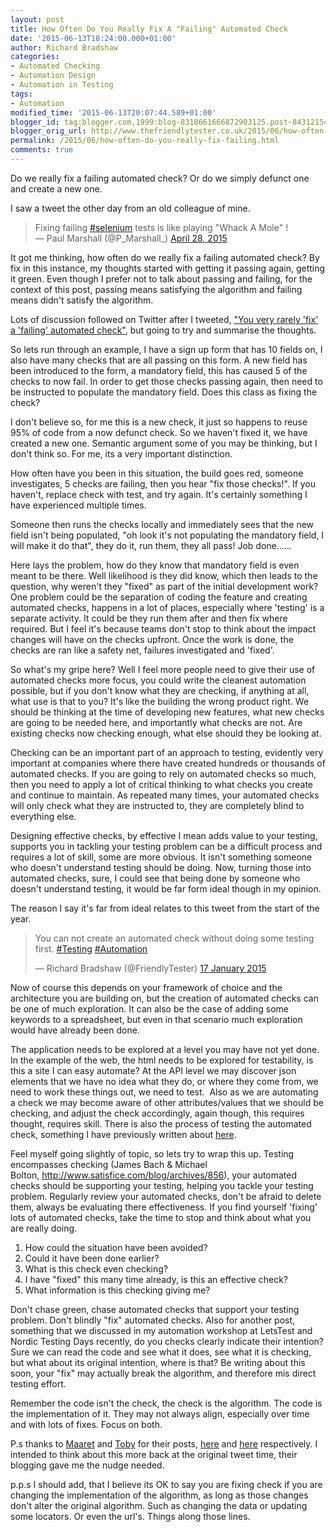 ```yaml
---
layout: post
title: How Often Do You Really Fix A "Failing" Automated Check
date: '2015-06-13T18:24:00.000+01:00'
author: Richard Bradshaw
categories:
- Automated Checking
- Automation Design
- Automation in Testing
tags:
- Automation
modified_time: '2015-06-13T20:07:44.589+01:00'
blogger_id: tag:blogger.com,1999:blog-8318661666872903125.post-8431215467083733803
blogger_orig_url: http://www.thefriendlytester.co.uk/2015/06/how-often-do-you-really-fix-failing.html
permalink: /2015/06/how-often-do-you-really-fix-failing.html
comments: true
---
```


Do we really fix a failing automated check? Or do we simply defunct one and create a new one.  

I saw a tweet the other day from an old colleague of mine.  

> Fixing failing [#selenium](https://twitter.com/hashtag/selenium?src=hash) tests is like playing "Whack A Mole" !  
> — Paul Marshall (@P_Marshall_) [April 28, 2015](https://twitter.com/P_Marshall_/status/592966723986452480)

It got me thinking, how often do we really fix a failing automated check? By fix in this instance, my thoughts started with getting it passing again, getting it green. Even though I prefer not to talk about passing and failing, for the context of this post, passing means satisfying the algorithm and failing means didn't satisfy the algorithm.  

Lots of discussion followed on Twitter after I tweeted, ["You very rarely 'fix' a 'failing' automated check"](https://twitter.com/FriendlyTester/status/592972631705559040), but going to try and summarise the thoughts.  

So lets run through an example, I have a sign up form that has 10 fields on, I also have many checks that are all passing on this form. A new field has been introduced to the form, a mandatory field, this has caused 5 of the checks to now fail. In order to get those checks passing again, then need to be instructed to populate the mandatory field. Does this class as fixing the check?  

I don't believe so, for me this is a new check, it just so happens to reuse 95% of code from a now defunct check. So we haven't fixed it, we have created a new one. Semantic argument some of you may be thinking, but I don't think so. For me, its a very important distinction.  

How often have you been in this situation, the build goes red, someone investigates, 5 checks are failing, then you hear "fix those checks!". If you haven't, replace check with test, and try again. It's certainly something I have experienced multiple times.  

Someone then runs the checks locally and immediately sees that the new field isn't being populated, "oh look it's not populating the mandatory field, I will make it do that", they do it, run them, they all pass! Job done......  

Here lays the problem, how do they know that mandatory field is even meant to be there. Well likelihood is they did know, which then leads to the question, why weren't they "fixed" as part of the initial development work? One problem could be the separation of coding the feature and creating automated checks, happens in a lot of places, especially where 'testing' is a separate activity. It could be they run them after and then fix where required. But I feel it's because teams don't stop to think about the impact changes will have on the checks upfront. Once the work is done, the checks are ran like a safety net, failures investigated and 'fixed'.  

So what's my gripe here? Well I feel more people need to give their use of automated checks more focus, you could write the cleanest automation possible, but if you don't know what they are checking, if anything at all, what use is that to you? It's like the building the wrong product right. We should be thinking at the time of developing new features, what new checks are going to be needed here, and importantly what checks are not. Are existing checks now checking enough, what else should they be looking at.  

Checking can be an important part of an approach to testing, evidently very important at companies where there have created hundreds or thousands of automated checks. If you are going to rely on automated checks so much, then you need to apply a lot of critical thinking to what checks you create and continue to maintain. As repeated many times, your automated checks will only check what they are instructed to, they are completely blind to everything else.  

Designing effective checks, by effective I mean adds value to your testing, supports you in tackling your testing problem can be a difficult process and requires a lot of skill, some are more obvious. It isn't something someone who doesn't understand testing should be doing. Now, turning those into automated checks, sure, I could see that being done by someone who doesn't understand testing, it would be far form ideal though in my opinion.  

The reason I say it's far from ideal relates to this tweet from the start of the year.  

<div class="centerplugin">
<blockquote class="twitter-tweet" data-lang="en-gb"><p lang="en" dir="ltr">You can not create an automated check without doing some testing first. <a href="https://twitter.com/hashtag/Testing?src=hash">#Testing</a> <a href="https://twitter.com/hashtag/Automation?src=hash">#Automation</a></p>&mdash; Richard Bradshaw (@FriendlyTester) <a href="https://twitter.com/FriendlyTester/status/556407117041893376">17 January 2015</a></blockquote>
<script async src="//platform.twitter.com/widgets.js" charset="utf-8"></script>
</div>

Now of course this depends on your framework of choice and the architecture you are building on, but the creation of automated checks can be one of much exploration. It can also be the case of adding some keywords to a spreadsheet, but even in that scenario much exploration would have already been done.  

The application needs to be explored at a level you may have not yet done. In the example of the web, the html needs to be explored for testability, is this a site I can easy automate? At the API level we may discover json elements that we have no idea what they do, or where they come from, we need to work these things out, we need to test.  Also as we are automating a check we may become aware of other attributes/values that we should be checking, and adjust the check accordingly, again though, this requires thought, requires skill. There is also the process of testing the automated check, something I have previously written about [here](http://www.thefriendlytester.co.uk/2014/03/who-tests-checks.html).  

Feel myself going slightly of topic, so lets try to wrap this up. Testing encompasses checking (James Bach & Michael Bolton, http://www.satisfice.com/blog/archives/856), your automated checks should be supporting your testing, helping you tackle your testing problem. Regularly review your automated checks, don't be afraid to delete them, always be evaluating there effectiveness. If you find yourself 'fixing' lots of automated checks, take the time to stop and think about what you are really doing.  

1.  How could the situation have been avoided?
2.  Could it have been done earlier?
3.  What is this check even checking?
4.  I have "fixed" this many time already, is this an effective check?
5.  What information is this checking giving me?

Don't chase green, chase automated checks that support your testing problem. Don't blindly "fix" automated checks. Also for another post, something that we discussed in my automation workshop at LetsTest and Nordic Testing Days recently, do you checks clearly indicate their intention? Sure we can read the code and see what it does, see what it is checking, but what about its original intention, where is that? Be writing about this soon, your "fix" may actually break the algorithm, and therefore mis direct testing effort.  

Remember the code isn't the check, the check is the algorithm. The code is the implementation of it. They may not always align, especially over time and with lots of fixes. Focus on both.  

P.s thanks to [Maaret](https://twitter.com/maaretp) and [Toby](https://twitter.com/TobyTheTester) for their posts, [here](http://visible-quality.blogspot.co.uk/2015/06/checking-how-to-feel-like-idiot-while.html?utm_source=twitterfeed&utm_medium=twitter&utm_term=software+testing) and [here](https://tobythetesterblog.wordpress.com/2015/06/11/how-does-it-feel-the-difference-between-checking-and-testing/) respectively. I intended to think about this more back at the original tweet time, their blogging gave me the nudge needed.  

p.p.s I should add, that I believe its OK to say you are fixing check if you are changing the implementation of the algorithm, as long as those changes don't alter the original algorithm. Such as changing the data or updating some locators. Or even the url's. Things along those lines.